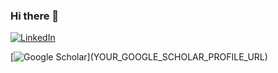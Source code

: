 ### Hi there 👋

[![LinkedIn](https://img.shields.io/badge/-LinkedIn-blue?style=flat-square&logo=Linkedin&logoColor=white&link=https://www.linkedin.com/in/savar-sinha-0a5364237/)](https://www.linkedin.com/in/savar-sinha-0a5364237/)

[![Google Scholar](https://img.shields.io/badge/-Google%20Scholar-blue?style=flat-square&logo=Google%20Scholar&logoColor=white&link=[YOUR_GOOGLE_SCHOLAR_PROFILE_URL](https://scholar.google.com/citations?user=T2ApEXgAAAAJ&hl=en))](YOUR_GOOGLE_SCHOLAR_PROFILE_URL)

<!--
**savarsinha123/savarsinha123** is a ✨ _special_ ✨ repository because its `README.md` (this file) appears on your GitHub profile.

Here are some ideas to get you started:

- 🔭 I’m currently working on ...
- 🌱 I’m currently learning ...
- 👯 I’m looking to collaborate on ...
- 🤔 I’m looking for help with ...
- 💬 Ask me about ...
- 📫 How to reach me: ...
- 😄 Pronouns: ...
- ⚡ Fun fact: ...
-->
